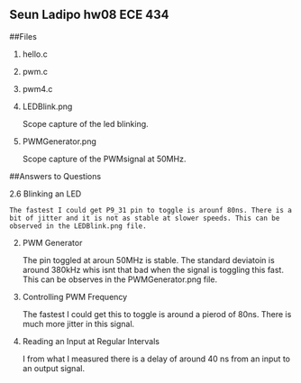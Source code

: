 ## Seun Ladipo hw08 ECE 434

##Files

1. hello.c

2. pwm.c

3. pwm4.c

3. LEDBlink.png
	
	Scope capture of the led blinking.

4. PWMGenerator.png

	Scope capture of the PWMsignal at 50MHz.


##Answers to Questions

2.6 Blinking an LED

	The fastest I could get P9_31 pin to toggle is arounf 80ns. There is a bit of jitter and it is not as stable at slower speeds. This can be observed in the LEDBlink.png file.

2. PWM Generator

	The pin toggled at aroun 50MHz is stable. The standard deviatoin is around 380kHz whis isnt that bad when the signal is toggling this fast. This can be observes in the PWMGenerator.png file.

3. Controlling PWM Frequency

	The fastest I could get this to toggle is around a pierod of 80ns. There is much more jitter in this signal. 

4. Reading an Input at Regular Intervals

	I from what I measured there is a delay of around 40 ns from an input to an output signal.

